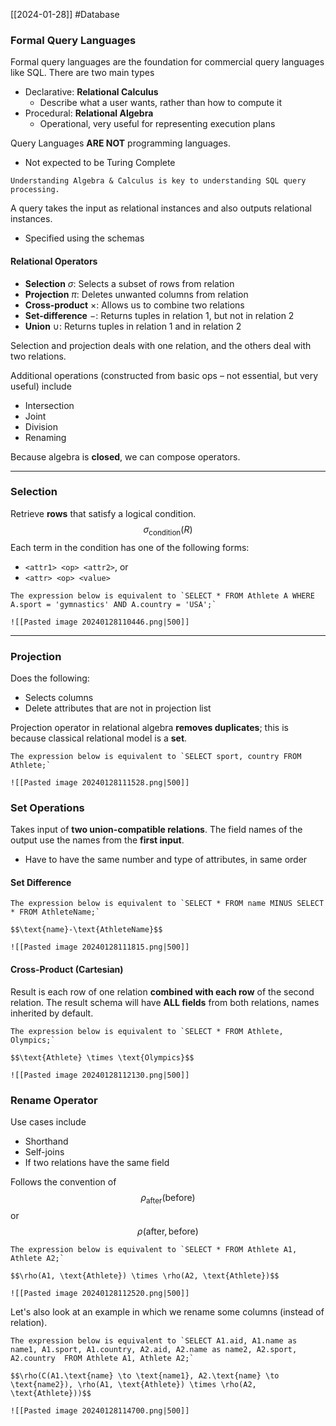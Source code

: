  [[2024-01-28]] #Database 

### Formal Query Languages 
Formal query languages are the foundation for commercial query languages like SQL. There are two main types 
- Declarative: **Relational Calculus**
	- Describe what a user wants, rather than how to compute it
- Procedural: **Relational Algebra**
	- Operational, very useful for representing execution plans

Query Languages **ARE NOT** programming languages.
- Not expected to be Turing Complete 

```ad-note
Understanding Algebra & Calculus is key to understanding SQL query processing.
```

A query takes the input as relational instances and also outputs relational instances.
- Specified using the schemas

#### Relational Operators 
- **Selection** $\sigma$: Selects a subset of rows from relation
- **Projection** $\pi$: Deletes unwanted columns from relation
- **Cross-product** $\times$: Allows us to combine two relations
- **Set-difference** $-$: Returns tuples in relation 1, but not in relation 2
- **Union** $\cup$: Returns tuples in relation 1 and in relation 2

Selection and projection deals with one relation, and the others deal with two relations.

Additional operations (constructed from basic ops – not essential, but very useful) include
- Intersection 
- Joint 
- Division
- Renaming 

Because algebra is **closed**, we can compose operators.

---
### Selection 
Retrieve **rows** that satisfy a logical condition.
$$\sigma_{\text{condition}}(R)$$
Each term in the condition has one of the following forms:
- `<attr1> <op> <attr2>`, or
- `<attr> <op> <value>`

```ad-example
The expression below is equivalent to `SELECT * FROM Athlete A WHERE A.sport = 'gymnastics' AND A.country = 'USA';`

![[Pasted image 20240128110446.png|500]]
```

---
### Projection 
Does the following:
- Selects columns
- Delete attributes that are not in projection list

Projection operator in relational algebra **removes duplicates**; this is because classical relational model is a **set**.

```ad-example
The expression below is equivalent to `SELECT sport, country FROM Athlete;`

![[Pasted image 20240128111528.png|500]]
```

### Set Operations
Takes input of **two union-compatible relations**. The field names of the output use the names from the **first input**.
- Have to have the same number and type of attributes, in same order

#### Set Difference 

```ad-example
The expression below is equivalent to `SELECT * FROM name MINUS SELECT * FROM AthleteName;`

$$\text{name}-\text{AthleteName}$$

![[Pasted image 20240128111815.png|500]]
```

#### Cross-Product (Cartesian)
Result is each row of one relation **combined with each row** of the second relation. The result schema will have **ALL fields** from both relations, names inherited by default.

```ad-example
The expression below is equivalent to `SELECT * FROM Athlete, Olympics;`

$$\text{Athlete} \times \text{Olympics}$$

![[Pasted image 20240128112130.png|500]]
```

### Rename Operator 
Use cases include
- Shorthand
- Self-joins
- If two relations have the same field

Follows the convention of
$$\rho_{\text{after}}(\text{before})$$ or $$ \rho(\text{after}, \text{before})$$
```ad-example
The expression below is equivalent to `SELECT * FROM Athlete A1, Athlete A2;`

$$\rho(A1, \text{Athlete}) \times \rho(A2, \text{Athlete})$$

![[Pasted image 20240128112520.png|500]]
```

Let's also look at an example in which we rename some columns (instead of relation).

```ad-example
The expression below is equivalent to `SELECT A1.aid, A1.name as name1, A1.sport, A1.country, A2.aid, A2.name as name2, A2.sport, A2.country  FROM Athlete A1, Athlete A2;`

$$\rho(C(A1.\text{name} \to \text{name1}, A2.\text{name} \to \text{name2}), \rho(A1, \text{Athlete}) \times \rho(A2, \text{Athlete}))$$

![[Pasted image 20240128114700.png|500]]
```
